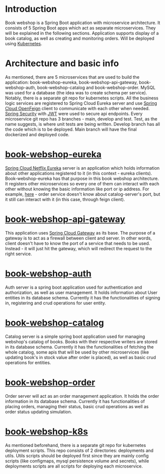 Introduction
============

Book webshop is a Spring Boot application with microservice architecture. It consists of 5 Spring Boot apps which act as separate microservices. They will be explained in the following sections.
Application supports display of a book catalog, as well as creating and monitoring orders. 
Will be deployed using [Kubernetes](https://kubernetes.io/).

Architecture and basic info
=================

As mentioned, there are 5 microservices that are used to build the application: book-webshop-eureka, book-webshop-api-gateway, book-webshop-auth, book-webshop-catalog and book-webshop-order. MySQL was used for a database (the idea was to create schema per service). Notably, there is a separate git repo for kubernetes scripts. All the business logic services are registered to Spring Cloud Eureka server and use [Spring Cloud OpenFeign](https://spring.io/projects/spring-cloud-openfeign) client to communicate with each other when needed. [Spring Security](https://spring.io/projects/spring-security) with [JWT](https://jwt.io/) were used to secure api endpoints.
Every microservice git repo has 3 branches - main, develop and test. Test, as the name suggests, is where unit tests are being written. Develop branch has all the code which is to be deployed. Main branch will have the final dockerized and deployed code.

[book-webshop-eureka](https://github.com/miloradradovic/book-webshop-eureka)
=====================
[Spring Cloud Netflix Eureka](https://spring.io/projects/spring-cloud-netflix) server is an application which holds information about other applications registered to it (in this context - eureka clients). Book-webshop-eureka has that purpose in this book webshop architecture. It registers other microservices so every one of them can interact with each other without knowing the basic information like port or ip address. For example, [here](https://github.com/miloradradovic/book-webshop-order/blob/develop/src/main/java/com/example/orderservice/feign/BookFeign.java) - order service doesn't know about catalog-server's port, but it still can interact with it (in this case, through feign client).

[book-webshop-api-gateway](https://github.com/miloradradovic/book-webshop-api-gateway)
==========================
This application uses [Spring Cloud Gateway](https://spring.io/projects/spring-cloud-gateway) as its base. The purpose of a gateway is to act as a firewall between client and server. In other words, client doesn't have to know the port of a service that needs to be used. Instead - it will just hit the gateway, which will redirect the request to the right service.

[book-webshop-auth](https://github.com/miloradradovic/book-webshop-auth)
===================
Auth server is a spring boot application used for authentication and authorization, as well as user management. It holds information about User entities in its database schema. Currently it has the functionalities of signing in, registering and crud operations for user entity.

[book-webshop-catalog](https://github.com/miloradradovic/book-webshop-catalog)
======================
Catalog server is a simple spring boot application used for managing webshop's catalog of books. Books with their respective writers are stored in its database schema. Currently it has the functionalities of fetching the whole catalog, some apis that will be used by other microservices (like updating book's in stock value after order is placed), as well as basic crud operations for entities.

[book-webshop-order](https://github.com/miloradradovic/book-webshop-order)
====================
Order server will act as an order management application. It holds the order information in its database schema. Currently it has functionalities of placing orders, managing their status, basic crud operations as well as order status updating simulation.

[book-webshop-k8s](https://github.com/miloradradovic/book-webshop-k8s)
==================
As mentioned beforehand, there is a separate git repo for kubernetes deployment scripts. This repo consists of 2 directories: deployments and utils. Utils scripts should be deployed first since they are mainly config scripts (like configmaps, mysql persistence volume and secrets), while deployments scripts are all scripts for deploying each microservice.
